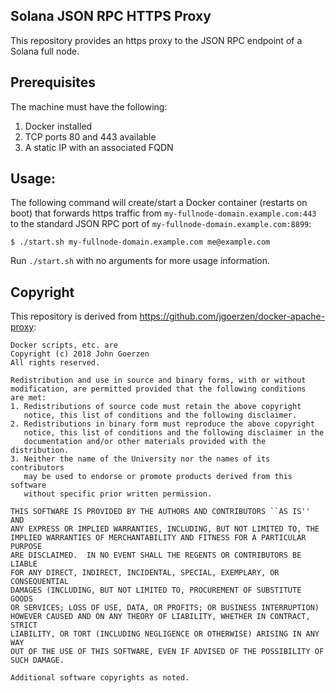 ## Solana JSON RPC HTTPS Proxy

This repository provides an https proxy to the JSON RPC endpoint of a Solana
full node.

## Prerequisites

The machine must have the following:
1. Docker installed
1. TCP ports 80 and 443 available
1. A static IP with an associated FQDN

## Usage:

The following command will create/start a Docker container (restarts on boot) that forwards https traffic from `my-fullnode-domain.example.com:443` to the standard JSON RPC port of `my-fullnode-domain.example.com:8899`:  
```
$ ./start.sh my-fullnode-domain.example.com me@example.com
```

Run `./start.sh` with no arguments for more usage information.

## Copyright

This repository is derived from https://github.com/jgoerzen/docker-apache-proxy:
```
Docker scripts, etc. are
Copyright (c) 2018 John Goerzen
All rights reserved.

Redistribution and use in source and binary forms, with or without
modification, are permitted provided that the following conditions
are met:
1. Redistributions of source code must retain the above copyright
   notice, this list of conditions and the following disclaimer.
2. Redistributions in binary form must reproduce the above copyright
   notice, this list of conditions and the following disclaimer in the
   documentation and/or other materials provided with the distribution.
3. Neither the name of the University nor the names of its contributors
   may be used to endorse or promote products derived from this software
   without specific prior written permission.

THIS SOFTWARE IS PROVIDED BY THE AUTHORS AND CONTRIBUTORS ``AS IS'' AND
ANY EXPRESS OR IMPLIED WARRANTIES, INCLUDING, BUT NOT LIMITED TO, THE
IMPLIED WARRANTIES OF MERCHANTABILITY AND FITNESS FOR A PARTICULAR PURPOSE
ARE DISCLAIMED.  IN NO EVENT SHALL THE REGENTS OR CONTRIBUTORS BE LIABLE
FOR ANY DIRECT, INDIRECT, INCIDENTAL, SPECIAL, EXEMPLARY, OR CONSEQUENTIAL
DAMAGES (INCLUDING, BUT NOT LIMITED TO, PROCUREMENT OF SUBSTITUTE GOODS
OR SERVICES; LOSS OF USE, DATA, OR PROFITS; OR BUSINESS INTERRUPTION)
HOWEVER CAUSED AND ON ANY THEORY OF LIABILITY, WHETHER IN CONTRACT, STRICT
LIABILITY, OR TORT (INCLUDING NEGLIGENCE OR OTHERWISE) ARISING IN ANY WAY
OUT OF THE USE OF THIS SOFTWARE, EVEN IF ADVISED OF THE POSSIBILITY OF
SUCH DAMAGE.

Additional software copyrights as noted.
```
